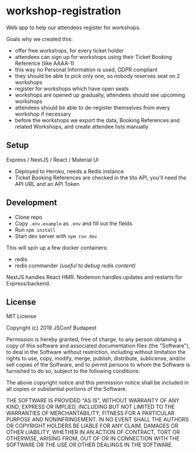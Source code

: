 # workshop-registration

Web app to help our attendees register for workshops.

Goals why we created this:
- offer free workshops, for every ticket holder
- attendees can sign up for workshops using their Ticket Booking Reference (like AAAA-1)
- this way no Personal Information is used, GDPR compliant
- they should be able to pick only one, so nobody reserves seat on 2 workshops
- register for workshops which have open seats
- workshops are opened up gradually, attendees should see upcoming workshops
- attendees should be able to de-register themselves from every workshop if necessary
- before the workshops we export the data, Booking References and related Workshops, and create attendee lists manually

## Setup

Express / NextJS / React / Material UI

- Deployed to Heroku, needs a Redis instance
- Ticket Booking References are checked in the tito API, you'll need the API URL and an API Token

## Development

- Clone repo
- Copy `.env.example` as `.env` and fill out the fields
- Run `npm install`
- Start dev server with `npm run dev`

This will spin up a few docker containers:

- redis
- redis commander _(useful to debug redis content)_

NextJS handles React HMR. Nodemon handles updates and restarts for Express/backend.

## License

MIT License

Copyright (c) 2019 JSConf Budapest

Permission is hereby granted, free of charge, to any person obtaining a copy
of this software and associated documentation files (the "Software"), to deal
in the Software without restriction, including without limitation the rights
to use, copy, modify, merge, publish, distribute, sublicense, and/or sell
copies of the Software, and to permit persons to whom the Software is
furnished to do so, subject to the following conditions:

The above copyright notice and this permission notice shall be included in all
copies or substantial portions of the Software.

THE SOFTWARE IS PROVIDED "AS IS", WITHOUT WARRANTY OF ANY KIND, EXPRESS OR
IMPLIED, INCLUDING BUT NOT LIMITED TO THE WARRANTIES OF MERCHANTABILITY,
FITNESS FOR A PARTICULAR PURPOSE AND NONINFRINGEMENT. IN NO EVENT SHALL THE
AUTHORS OR COPYRIGHT HOLDERS BE LIABLE FOR ANY CLAIM, DAMAGES OR OTHER
LIABILITY, WHETHER IN AN ACTION OF CONTRACT, TORT OR OTHERWISE, ARISING FROM,
OUT OF OR IN CONNECTION WITH THE SOFTWARE OR THE USE OR OTHER DEALINGS IN THE
SOFTWARE.
